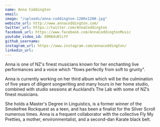 ```yaml
---
name: Anna Coddington
email: 
image: "/uploads/anna-coddington-1200x1200.jpg"
website_url: http://www.annacoddington.com/
twitter_url: https://twitter.com/AnnaCoddington
facebook_url: https://www.facebook.com/AnnaCoddingtonMusic
youtube_video_id: X9R84sNlLYY
github_username: 
instagram_url: https://www.instagram.com/annacoddington/
linkedin_url: 
---
```


Anna is one of NZ's finest musicians known for her enchanting live performances and a voice which "flows perfectly from soft to grunty".

Anna is currently working on her third album which will be the culmination of five years of diligent songwriting and many hours in her home studio, combined with studio sessions at Auckland’s The Lab with some of NZ’s finest musicians.

She holds a Master's Degree in Linguistics, is a former winner of the Smokefree Rockquest as a teen, and has been a finalist for the Silver Scroll numerous times. Anna is a frequent collaborator with the collective Fly My Pretties, a mother, environmentalist, and a second-dan Karate black belt.
